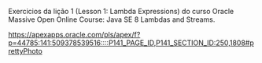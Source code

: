 Exercicios da lição 1 (Lesson 1: Lambda Expressions) do curso Oracle Massive Open Online Course: Java SE 8 Lambdas and Streams.

https://apexapps.oracle.com/pls/apex/f?p=44785:141:509378539516::::P141_PAGE_ID,P141_SECTION_ID:250,1808#prettyPhoto